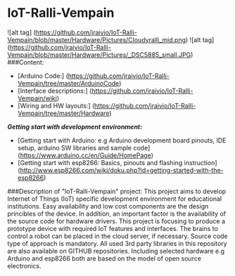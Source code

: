 # IoT-Ralli-Vempain
![alt tag] (https://github.com/jraivio/IoT-Ralli-Vempain/blob/master/Hardware/Pictures/Cloudyralli_mid.png) ![alt tag] (https://github.com/jraivio/IoT-Ralli-Vempain/blob/master/Hardware/Pictures/_DSC5885_small.JPG)
###Content:     
- [Arduino Code:] (https://github.com/jraivio/IoT-Ralli-Vempain/tree/master/ArduinoCode)    
- [Interface descriptions:] (https://github.com/jraivio/IoT-Ralli-Vempain/wiki)  
- [Wiring and HW layouts:] (https://github.com/jraivio/IoT-Ralli-Vempain/tree/master/Hardware)  

***Getting start with development environment:***    
- [Getting start with Arduino: e.g Arduino development board pinouts, IDE setup, arduino SW libraries and sample code] (https://www.arduino.cc/en/Guide/HomePage)   
- [Getting start with esp8266: Basics, pinouts and flashing instruction] (http://www.esp8266.com/wiki/doku.php?id=getting-started-with-the-esp8266)    


###Description of "IoT-Ralli-Vempain" project:
This project aims to develop Internet of Things (IoT) specific development environment for educational institutions. Easy availability and low cost components are the design princibles of the device. In addition, an important factor is the availability of the source code for hardware drivers. This project is focusing to produce a prototype device with required IoT features and interfaces. The brains to control a robot can be placed in the cloud server, if necessary.
Source code type of approach is mandatory. All used 3rd party libraries in this repository are also available on GITHUB repositories. Including selected hardware e.g Arduino and esp8266 both are based on the model of open source electronics.   
